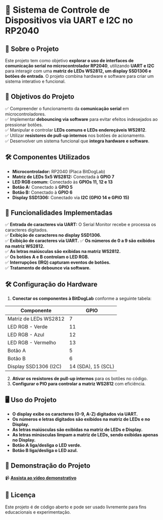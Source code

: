 # 📌 Sistema de Controle de Dispositivos via UART e I2C no RP2040

## 📖 Sobre o Projeto
Este projeto tem como objetivo **explorar o uso de interfaces de comunicação serial no microcontrolador RP2040**, utilizando **UART e I2C** para interagir com uma **matriz de LEDs WS2812, um display SSD1306 e botões de entrada**. O projeto combina hardware e software para criar um sistema interativo e funcional.

## 🎯 Objetivos do Projeto
✅ Compreender o funcionamento da **comunicação serial** em microcontroladores.  
✅ Implementar **debouncing via software** para evitar efeitos indesejados ao pressionar botões.  
✅ Manipular e controlar **LEDs comuns e LEDs endereçáveis WS2812**.  
✅ Utilizar **resistores de pull-up internos** nos botões de acionamento.  
✅ Desenvolver um sistema funcional que **integra hardware e software**.  

## 🛠️ Componentes Utilizados
- **Microcontrolador:** RP2040 (Placa BitDogLab)  
- **Matriz de LEDs 5x5 WS2812:** Conectada à **GPIO 7**  
- **LED RGB comum:** Conectado às **GPIOs 11, 12 e 13**  
- **Botão A:** Conectado à **GPIO 5**  
- **Botão B:** Conectado à **GPIO 6**  
- **Display SSD1306:** Conectado via **I2C (GPIO 14 e GPIO 15)**

## 🚀 Funcionalidades Implementadas
✅ **Entrada de caracteres via UART:** O Serial Monitor recebe e processa os caracteres digitados.  
✅ **Exibição de caracteres no display SSD1306.**  
✅ **Exibição de caracteres via UART.** 
✅ **Os números de 0 a 9 são exibidos na matriz WS2812.**  
✅ **As letras maiúsculas são exibidas na matriz WS2812.**  
✅ **Os botões A e B controlam o LED RGB.**  
✅ **Interrupções (IRQ) capturam eventos de botões.**  
✅ **Tratamento de debounce via software.**  

## 🛠️ Configuração do Hardware
1. **Conectar os componentes à BitDogLab** conforme a seguinte tabela:

| Componente | GPIO |
|------------|------|
| Matriz de LEDs WS2812 | 7 |
| LED RGB - Verde | 11 |
| LED RGB - Azul | 12 |
| LED RGB - Vermelho | 13 |
| Botão A | 5 |
| Botão B | 6 |
| Display SSD1306 (I2C) | 14 (SDA), 15 (SCL) |

2. **Ativar os resistores de pull-up internos** para os botões no código.
3. **Configurar o PIO para controlar a matriz WS2812** com eficiência.

## 🖥️ Uso do Projeto
- **O display exibe os caracteres (0-9, A-Z) digitados via UART.**
- **Os números e letras digitados são exibidos na matriz de LEDs e no Display.**
- **As letras maiúsculas são exibidas na matriz de LEDs e Display.**
- **As letras minúsculas limpam a matriz de LEDs, sendo exibidas apenas no Display.**
- **Botão A liga/desliga o LED verde.**
- **Botão B liga/desliga o LED azul.**

## 📸 Demonstração do Projeto
📹 **[Assista ao vídeo demonstrativo]()**

## 📜 Licença
Este projeto é de código aberto e pode ser usado livremente para fins educacionais e experimentação.